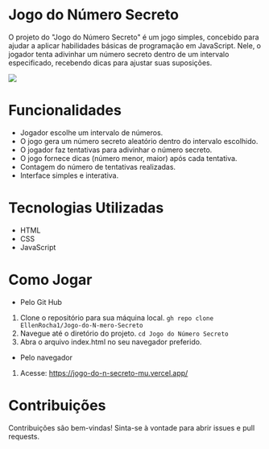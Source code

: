 # Jogo do Número Secreto
 O projeto do "Jogo do Número Secreto" é um jogo simples, concebido para ajudar a aplicar habilidades básicas de programação em JavaScript. Nele, o jogador tenta adivinhar um número secreto dentro de um intervalo especificado, recebendo dicas para ajustar suas suposições.
 
<img src="img/img-markdown/Jogo do Número Secreto - Google Chrome 06_07_2024 21_02_44.png">

# Funcionalidades
- Jogador escolhe um intervalo de números.
- O jogo gera um número secreto aleatório dentro do intervalo escolhido.
- O jogador faz tentativas para adivinhar o número secreto.
- O jogo fornece dicas (número menor, maior) após cada tentativa.
- Contagem do número de tentativas realizadas.
- Interface simples e interativa.

# Tecnologias Utilizadas
- HTML
- CSS
- JavaScript

# Como Jogar
- Pelo Git Hub
1. Clone o repositório para sua máquina local.
```gh repo clone EllenRocha1/Jogo-do-N-mero-Secreto```
2. Navegue até o diretório do projeto.
```cd Jogo do Número Secreto```
3. Abra o arquivo index.html no seu navegador preferido.
- Pelo navegador
1. Acesse: <https://jogo-do-n-secreto-mu.vercel.app/>

# Contribuições
Contribuições são bem-vindas! Sinta-se à vontade para abrir issues e pull requests.

